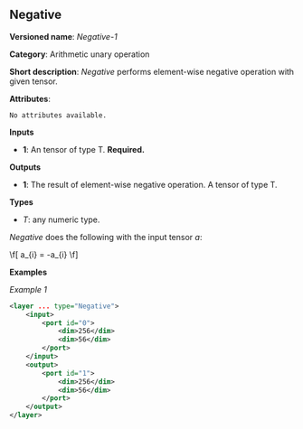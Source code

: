 ## Negative <a name="Negative"></a>

**Versioned name**: *Negative-1*

**Category**: Arithmetic unary operation 

**Short description**: *Negative* performs element-wise negative operation with given tensor.

**Attributes**:

    No attributes available.

**Inputs**

* **1**: An tensor of type T. **Required.**

**Outputs**

* **1**: The result of element-wise negative operation. A tensor of type T.

**Types**

* *T*: any numeric type.

*Negative* does the following with the input tensor *a*:

\f[
a_{i} = -a_{i}
\f]

**Examples**

*Example 1*

```xml
<layer ... type="Negative">
    <input>
        <port id="0">
            <dim>256</dim>
            <dim>56</dim>
        </port>
    </input>
    <output>
        <port id="1">
            <dim>256</dim>
            <dim>56</dim>
        </port>
    </output>
</layer>
```